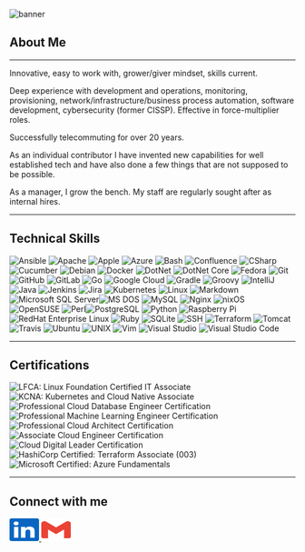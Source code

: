![banner](./assets/GitHubBanner.gif)

## About Me

------

Innovative, easy to work with, grower/giver mindset, skills current.

Deep experience with development and operations, monitoring, provisioning, network/infrastructure/business process automation, software development, cybersecurity (former CISSP). Effective in force-multiplier roles.

Successfully telecommuting for over 20 years.

As an individual contributor I have invented new capabilities for well established tech and have also done a few things that are not supposed to be possible.

As a manager, I grow the bench. My staff are regularly sought after as internal hires.

------

## Technical Skills

<img src="https://devicon-website.vercel.app/api/ansible/original.svg" height="30" alt="Ansible"  /> <img src="https://devicon-website.vercel.app/api/apache/original.svg" height="30" alt="Apache"  /> <img src="https://devicon-website.vercel.app/api/apple/original.svg" height="30" alt="Apple"  /> <img src="https://devicon-website.vercel.app/api/azure/original.svg" height="30" alt="Azure"  /> <img src="https://devicon-website.vercel.app/api/bash/original.svg" height="30" alt="Bash"  /> <img src="https://devicon-website.vercel.app/api/confluence/original.svg" height="30" alt="Confluence"  /> <img src="https://devicon-website.vercel.app/api/csharp/original.svg" height="30" alt="CSharp"  /> <img src="https://devicon-website.vercel.app/api/cucumber/plain.svg" height="30" alt="Cucumber"  /> <img src="https://devicon-website.vercel.app/api/debian/original.svg" height="30" alt="Debian"  /> <img src="https://devicon-website.vercel.app/api/docker/original.svg" height="30" alt="Docker"  /> <img src="https://devicon-website.vercel.app/api/dot-net/original.svg" height="30" alt="DotNet"  /> <img src="https://devicon-website.vercel.app/api/dotnetcore/original.svg" height="30" alt="DotNet Core"  /> <img src="https://devicon-website.vercel.app/api/fedora/original.svg" height="30" alt="Fedora"  /> <img src="https://devicon-website.vercel.app/api/git/original.svg" height="30" alt="Git"  /> <img src="https://devicon-website.vercel.app/api/github/original.svg" height="30" alt="GitHub"  /> <img src="https://devicon-website.vercel.app/api/gitlab/original.svg" height="30" alt="GitLab"  /> <img src="https://devicon-website.vercel.app/api/go/original.svg" height="30" alt="Go"  /> <img src="https://devicon-website.vercel.app/api/googlecloud/original.svg" height="30" alt="Google Cloud"  /> <img src="https://devicon-website.vercel.app/api/gradle/plain.svg" height="30" alt="Gradle"  /> <img src="https://devicon-website.vercel.app/api/groovy/original.svg" height="30" alt="Groovy"  /> <img src="https://devicon-website.vercel.app/api/intellij/original.svg" height="30" alt="IntelliJ"  /> <img src="https://devicon-website.vercel.app/api/java/original.svg" height="30" alt="Java"  /> <img src="https://devicon-website.vercel.app/api/jenkins/original.svg" height="30" alt="Jenkins"  /> <img src="https://devicon-website.vercel.app/api/jira/original.svg" height="30" alt="Jira"  /> <img src="https://devicon-website.vercel.app/api/kubernetes/plain.svg" height="30" alt="Kubernetes"  /> <img src="https://devicon-website.vercel.app/api/linux/original.svg" height="30" alt="Linux"  /> <img src="https://devicon-website.vercel.app/api/markdown/original.svg" height="30" alt="Markdown"  /> <img src="https://devicon-website.vercel.app/api/microsoftsqlserver/plain.svg" height="30" alt="Microsoft SQL Server"  /><img src="https://devicon-website.vercel.app/api/msdos/original.svg" height="30" alt="MS DOS"  /> <img src="https://devicon-website.vercel.app/api/mysql/original-wordmark.svg" height="30" alt="MySQL"  /> <img src="https://devicon-website.vercel.app/api/nginx/original.svg" height="30" alt="Nginx"  /> <img src="https://devicon-website.vercel.app/api/nixos/original.svg" height="30" alt="nixOS"  /> <img src="https://devicon-website.vercel.app/api/opensuse/original.svg" height="30" alt="OpenSUSE"  /> <img src="https://devicon-website.vercel.app/api/perl/original.svg" height="30" alt="Perl"  /><img src="https://devicon-website.vercel.app/api/postgresql/original.svg" height="30" alt="PostgreSQL"  /> <img src="https://devicon-website.vercel.app/api/python/original.svg" height="30" alt="Python"  /> <img src="https://devicon-website.vercel.app/api/raspberrypi/original.svg" height="30" alt="Raspberry Pi"  /> <img src="https://devicon-website.vercel.app/api/redhat/original.svg" height="30" alt="RedHat Enterprise Linux"  /> <img src="https://devicon-website.vercel.app/api/ruby/original.svg" height="30" alt="Ruby"  /> <img src="https://devicon-website.vercel.app/api/sqlite/original.svg" height="30" alt="SQLite"  /> <img src="https://devicon-website.vercel.app/api/ssh/original.svg" height="30" alt="SSH"  /> <img src="https://devicon-website.vercel.app/api/terraform/original.svg" height="30" alt="Terraform"  /> <img src="https://devicon-website.vercel.app/api/tomcat/original.svg" height="30" alt="Tomcat"  /> <img src="https://devicon-website.vercel.app/api/travis/plain.svg" height="30" alt="Travis"  /> <img src="https://devicon-website.vercel.app/api/ubuntu/plain.svg" height="30" alt="Ubuntu"  /> <img src="https://devicon-website.vercel.app/api/unix/original.svg" height="30" alt="UNIX"  /> <img src="https://devicon-website.vercel.app/api/vim/original.svg" height="30" alt="Vim"  /> <img src="https://devicon-website.vercel.app/api/visualstudio/plain.svg" height="30" alt="Visual Studio"  /> <img src="https://devicon-website.vercel.app/api/vscode/original.svg" height="30" alt="Visual Studio Code"  /> 

------

## Certifications

<img src="https://training.linuxfoundation.org/wp-content/uploads/2020/09/Training_Badges_LFCI-300x300.png" height="60" alt="LFCA: Linux Foundation Certified IT Associate"  /> <img src="https://training.linuxfoundation.org/wp-content/uploads/2021/09/KCNA-Logo-300x300.png" height="60" alt="KCNA: Kubernetes and Cloud Native Associate"  /> <img src="https://images.credly.com/size/340x340/images/275e69a5-33a8-4d9c-bad4-2bdc0dfb7d40/image.png" height="60" alt="Professional Cloud Database Engineer Certification"  /> <img src="https://images.credly.com/size/340x340/images/05e71e7e-92a1-4821-8530-4176b2e3c4b4/image.png" height="60" alt="Professional Machine Learning Engineer Certification"  /> <img src="https://images.credly.com/images/71c579e0-51fd-4247-b493-d2fa8167157a/image.png" height="60" alt="Professional Cloud Architect Certification"  /> <img src="https://images.credly.com/size/340x340/images/08096465-cbfc-4c3e-93e5-93c5aa61f23e/image.png" height="60" alt="Associate Cloud Engineer Certification"  /> <img src="https://images.credly.com/size/340x340/images/44994cda-b5b0-44cb-9a6d-d29b57163073/image.png" height="60" alt="Cloud Digital Leader Certification"  /><img src="https://images.credly.com/size/340x340/images/0dc62494-dc94-469a-83af-e35309f27356/blob" height="60" alt="HashiCorp Certified: Terraform Associate (003)"  /> <img src="https://images.credly.com/images/be8fcaeb-c769-4858-b567-ffaaa73ce8cf/image.png" height="60" alt="Microsoft Certified: Azure Fundamentals"  />

------

## Connect with me

<p align="left">
  <a href="https://www.linkedin.com/in/andrew-garberoglio/" target="_blank">
    <img src="./assets/LinkedInLogo.svg" width="52" height="40" alt="LinkedIn Logo"/>
  </a>
  <a href="mailto:andrew.garberoglio@gmail.com">
    <img src="./assets/GmailLogo.svg" width="52" height="40" alt="Gmail Logo"/>
  </a>
</p>
